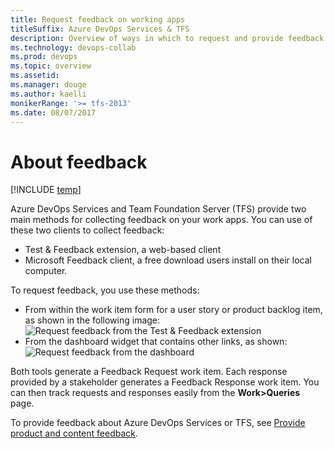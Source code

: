 ```yaml
---
title: Request feedback on working apps 
titleSuffix: Azure DevOps Services & TFS 
description: Overview of ways in which to request and provide feedback on your working apps in Azure DevOps Services & Team Foundation Server   
ms.technology: devops-collab
ms.prod: devops
ms.topic: overview
ms.assetid:    
ms.manager: douge
ms.author: kaelli
monikerRange: '>= tfs-2013'
ms.date: 08/07/2017
---
```


# About feedback

[!INCLUDE [temp](../../_shared/version-vsts-tfs-all-versions.md)]


Azure DevOps Services and Team Foundation Server (TFS) provide two main methods for collecting feedback on your work apps. You can use of these two clients to collect feedback: 

- Test & Feedback extension, a web-based client
- Microsoft Feedback client, a free download users install on their local computer. 

To request feedback, you use these methods: 
- From within the work item form for a user story or product backlog item, as shown in the following image:<br/>![Request feedback from the Test & Feedback extension](/azure/devops/test/_img/request-stakeholder-feedback/request-stakeholder-feedback-01.png) 
- From the dashboard widget that contains other links, as shown:<br/>![Request feedback from the dashboard](/azure/devops/project/feedback/_img/request-feedback-link.png)

Both tools generate a Feedback Request work item. Each response provided by a stakeholder generates a Feedback Response work item. You can then track requests and responses easily from the **Work>Queries** page.

To provide feedback about Azure DevOps Services or TFS, see [Provide product and content feedback](/azure/devops/user-guide/provide-feedback?toc=/azure/devops/project/feedback/toc.json&bc=/azure/devops/project/feedback/breadcrumb/toc.json).
 

